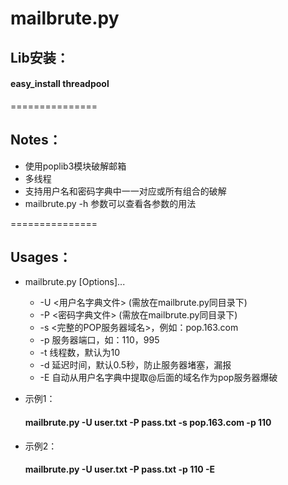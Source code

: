 ﻿# mailbrute.py

## Lib安装：

####     easy_install threadpool

===============
## Notes：

* 使用poplib3模块破解邮箱
* 多线程
* 支持用户名和密码字典中一一对应或所有组合的破解
* mailbrute.py -h 参数可以查看各参数的用法

===============
## Usages：

* mailbrute.py [Options]...
	* -U  <用户名字典文件> (需放在mailbrute.py同目录下)
	* -P  <密码字典文件>   (需放在mailbrute.py同目录下)
	* -s  <完整的POP服务器域名>，例如：pop.163.com
	* -p  服务器端口，如：110，995
	* -t  线程数，默认为10
	* -d  延迟时间，默认0.5秒，防止服务器堵塞，漏报
	* -E  自动从用户名字典中提取@后面的域名作为pop服务器爆破

	
* 示例1：

	#### mailbrute.py -U user.txt -P pass.txt -s pop.163.com -p 110
* 示例2：

	#### mailbrute.py -U user.txt -P pass.txt -p 110 -E 

